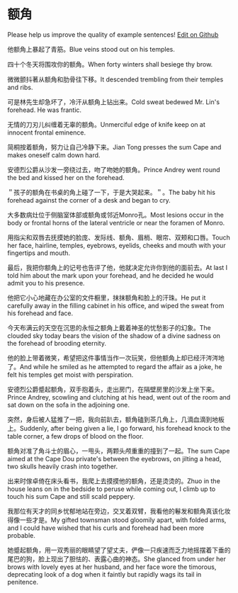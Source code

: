 # 额角

Please help us improve the quality of example sentences! [Edit on Github](https://github.com/jiyushe/jiyu-example-sentence-source/blob/main/chinese/ejiao_1.md)

<p><span class="chinese">他额角上暴起了青筋。</span><span class="english">Blue veins stood out on his temples.</span></p>

<p><span class="chinese">四十个冬天将围攻你的额角。</span><span class="english">When forty winters shall besiege thy brow.</span></p>

<p><span class="chinese">微微颤抖著从额角和肋骨往下移。</span><span class="english">It descended trembling from their temples and ribs.</span></p>

<p><span class="chinese">可是林先生却急坏了，冷汗从额角上钻出来。</span><span class="english">Cold sweat bedewed Mr. Lin's forehead. He was frantic.</span></p>

<p><span class="chinese">无情的刀刃儿纠缠着无辜的额角。</span><span class="english">Unmerciful edge of knife keep on at innocent frontal eminence.</span></p>

<p><span class="chinese">简桐按着额角，努力让自己冷静下来。</span><span class="english">Jian Tong presses the sum Cape and makes oneself calm down hard.</span></p>

<p><span class="chinese">安德烈公爵从沙发一旁绕过去，吻了吻她的额角。</span><span class="english">Prince Andrey went round the bed and kissed her on the forehead.</span></p>

<p><span class="chinese">＂孩子的额角在书桌的角上碰了一下，于是大哭起来。＂。</span><span class="english">The baby hit his forehead against the corner of a desk and began to cry.</span></p>

<p><span class="chinese">大多数病灶位于侧脑室体部或额角或邻近Monro孔。</span><span class="english">Most lesions occur in the body or frontal horns of the lateral ventricle or near the foramen of Monro.</span></p>

<p><span class="chinese">用指尖和双唇去抚摸她的脸庞、发际线、额角、眉梢、眼帘、双颊和口唇。</span><span class="english">Touch her face, hairline, temples, eyebrows, eyelids, cheeks and mouth with your fingertips and mouth.</span></p>

<p><span class="chinese">最后，我把你额角上的记号也告评了他，他就决定允许你到他的面前去。</span><span class="english">At last I told him about the mark upon your forehead, and he decided he would admit you to his presence.</span></p>

<p><span class="chinese">他把它小心地藏在办公室的文件橱里，抹抹额角和脸上的汗珠。</span><span class="english">He put it carefully away in the filling cabinet in his office, and wiped the sweat from his forehead and face.</span></p>

<p><span class="chinese">今天布满云的天空在沉思的永恒之额角上戴着神圣的忧愁影子的幻象。</span><span class="english">The clouded sky today bears the vision of the shadow of a divine sadness on the forehead of brooding eternity.</span></p>

<p><span class="chinese">他的脸上带着微笑，希望把这件事情当作一次玩笑，但他额角上却已经汗涔涔地了。</span><span class="english">And while he smiled as he attempted to regard the affair as a joke, he felt his temples get moist with perspiration.</span></p>

<p><span class="chinese">安德烈公爵蹙起额角，双手抱着头，走出房门，在隔壁房里的沙发上坐下来。</span><span class="english">Prince Andrey, scowling and clutching at his head, went out of the room and sat down on the sofa in the adjoining one.</span></p>

<p><span class="chinese">突然，身后被人猛推了一把，我向前趴去，额角磕到茶几角上，几滴血滴到地板上。</span><span class="english">Suddenly, after being given a lie, I go forward, his forehead knock to the table corner, a few drops of blood on the floor.</span></p>

<p><span class="chinese">额角对准了角斗士的眉心，一甩头，两颗头颅重重的撞到了一起。</span><span class="english">The sum Cape aimed at the Cape Dou private's between the eyebrows, on jilting a head, two skulls heavily crash into together.</span></p>

<p><span class="chinese">出来时傢卓倚在床头看书，我爬上去摸摸他的额角，还是烫烫的。</span><span class="english">Zhuo in the house leans on in the bedside to peruse while coming out, I climb up to touch his sum Cape and still scald peppery.</span></p>

<p><span class="chinese">我那位有天才的同乡忧郁地站在旁边，交叉着双臂，我看他的鬈发和额角真该化妆得像一些才是。</span><span class="english">My gifted townsman stood gloomily apart, with folded arms, and I could have wished that his curls and forehead had been more probable.</span></p>

<p><span class="chinese">她蹙起额角，用一双秀丽的眼睛望了望丈夫，俨像一只疾速而乏力地摇摆着下垂的尾巴的狗，脸上现出了胆怯的、表露心曲的神态。</span><span class="english">She glanced from under her brows with lovely eyes at her husband, and her face wore the timorous, deprecating look of a dog when it faintly but rapidly wags its tail in penitence.</span></p>


